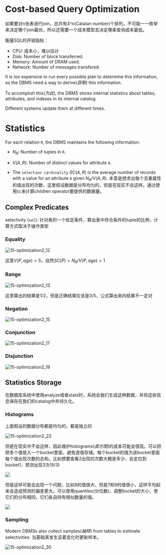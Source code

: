 # Cost-based Query Optimization

如果要对n张表进行join，总共有4^n(Catalan number)个排列，不可能一一枚举来决定哪个join最优，所以还需要一个成本模型去决定哪条查询成本最低。

衡量SQL的开销指标：

- CPU: 成本小，难以估计
- Disk: Number of block transferred.
- Memory: Amount of DRAM used.
- Network: Number of messages transfered.

It is too expensive to run every possible plan to  determine this information, so the DBMS need a  way to derive(*获取*) this information.

To accomplish this(*为此*), the DBMS stores internal statistics about tables, attributes, and indexes in its internal catalog.

Different systems update them at different times.

# Statistics

For each relation `R`, the DBMS maintains the following information:

- $N_R$: Number of tuples in `R`.
- $V(A,R)$: Number of distinct values for attribute `A`.

- The `selection cardinality` $SC(A,R)$ is the  average number of records with a value for an  attribute `A` given $N_R / V(A,R)$. 本意是想求出每个去重属性的值出现的次数，这里假设数据是分布均匀的，但是在现实不会这样。通过使用`SC`来计算children operator要提供的数据量。

## Complex Predicates

selectivity (`sel`): 针对表的一个给定条件，算出表中符合条件的tuple的比例，计算方式取决于操作类型

### Equality

![15-optimization2_12](CMU445-15-QueryPlanning-Optimization2/15-optimization2_12.JPG)

这里$V(P, age)=5$，自然$SC(P)=N_R/V(P,age)=1$

### Range

![15-optimization2_13](CMU445-15-QueryPlanning-Optimization2/15-optimization2_13.JPG)

这里算出的结果是1/2，但是正确结果应该是3/5，公式算出来的结果不一定对

### Negation

![15-optimization2_15](CMU445-15-QueryPlanning-Optimization2/15-optimization2_15.JPG)

### Conjunction

![15-optimization2_17](CMU445-15-QueryPlanning-Optimization2/15-optimization2_17.JPG)

### Disjunction

![15-optimization2_19](CMU445-15-QueryPlanning-Optimization2/15-optimization2_19.JPG)

## Statistics Storage

在数据库系统中使用analyze或者stats时，系统会我们生成这种数据，并将这些信息保存在我们的catalog中并持久化。

### Histograms

上面假设的数据分布都是均匀的，都是独立的

![15-optimization2_22](CMU445-15-QueryPlanning-Optimization2/15-optimization2_22.JPG)

但是在现实中不会这样，因此维护histograms(*直方图*)的成本可能会很高。可以把把多个值放入一个bucket里面，避免逐值存储。每个bucket的值为该bucket里面每个值出现次数的总和。比如想要查看2出现的次数大概是多少，会定位到bucket1，预测出现3次(9/3)

![](CMU445-15-QueryPlanning-Optimization2/20220729084257.png)

但是这样可能会出现一个问题，比如8的值很大，但是7和9的值很小，这样平均起来会造成预测的偏差更大。可以使用quantiles(分位数)，调整bucket的大小，使它们的分布相同，它们各自持有相似数量的值。

![](CMU445-15-QueryPlanning-Optimization2/20220729084917.png)

### Sampling

Modern DBMSs also collect samples(*抽样*)  from tables to estimate selectivities. 当基础表发生显着变化时更新样本。

![15-optimization2_30](CMU445-15-QueryPlanning-Optimization2/15-optimization2_30.JPG)

